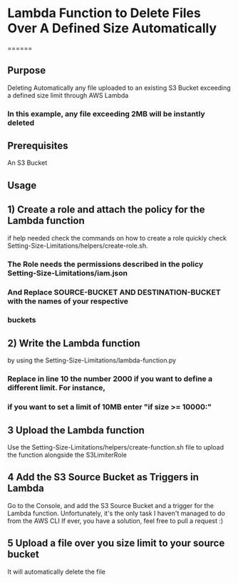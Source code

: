 # Lambda Function to Delete Files Over A Defined Size Automatically
======

## Purpose

Deleting Automatically any file uploaded to an existing S3 Bucket 
exceeding a defined size limit through AWS Lambda

### In this example, any file exceeding 2MB will be instantly deleted 

## Prerequisites 

An S3 Bucket

## Usage

## 1) Create a role and attach the policy for the Lambda function 
if help needed check the commands on how to create a role quickly 
check Setting-Size-Limitations/helpers/create-role.sh.
### The Role needs the permissions described in the policy Setting-Size-Limitations/iam.json
### And Replace SOURCE-BUCKET AND DESTINATION-BUCKET with the names of your respective
### buckets
## 2) Write the Lambda function
by using the Setting-Size-Limitations/lambda-function.py 
### Replace in line 10 the number 2000 if you want to define a different limit. For instance,
### if you want to set a limit of 10MB enter "if size >= 10000:"

## 3 Upload the Lambda function 
Use the Setting-Size-Limitations/helpers/create-function.sh file to upload the function
alongside the S3LimiterRole 

## 4 Add the S3 Source Bucket as Triggers in Lambda
Go to the Console, and add the S3 Source Bucket and a trigger for the Lambda function.
Unfortunately, it's the only task I haven't managed to do from the AWS CLI
If ever, you have a solution, feel free to pull a request :)

## 5 Upload a file over you size limit to your source bucket

It will automatically delete the file
